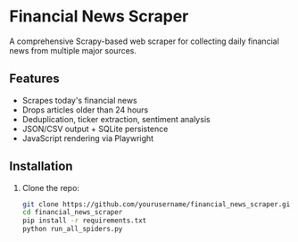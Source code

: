 # Financial News Scraper

A comprehensive Scrapy-based web scraper for collecting daily financial news from multiple major sources.

## Features
- Scrapes today's financial news
- Drops articles older than 24 hours
- Deduplication, ticker extraction, sentiment analysis
- JSON/CSV output + SQLite persistence
- JavaScript rendering via Playwright

## Installation

1. Clone the repo:
   ```bash
   git clone https://github.com/yourusername/financial_news_scraper.git
   cd financial_news_scraper
   pip install -r requirements.txt
   python run_all_spiders.py